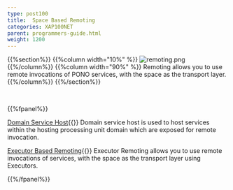 ```yaml
---
type: post100
title:  Space Based Remoting
categories: XAP100NET
parent: programmers-guide.html
weight: 1200
---
```




{{%section%}}
{{%column width="10%" %}}
![remoting.png](/attachment_files/subject/remoting.png)
{{%/column%}}
{{%column width="90%" %}}
Remoting allows you to use remote invocations of PONO services, with the space as the transport layer.
{{%/column%}}
{{%/section%}}

<br>

{{%fpanel%}}

[Domain Service Host](./domain-service-host.html){{<wbr>}}
Domain service host is used to host services within the hosting processing unit domain which are exposed for remote invocation.

[Executor Based Remoting](./executor-based-remoting.html){{<wbr>}}
Executor Remoting allows you to use remote invocations of services, with the space as the transport layer using Executors.

{{%/fpanel%}}
